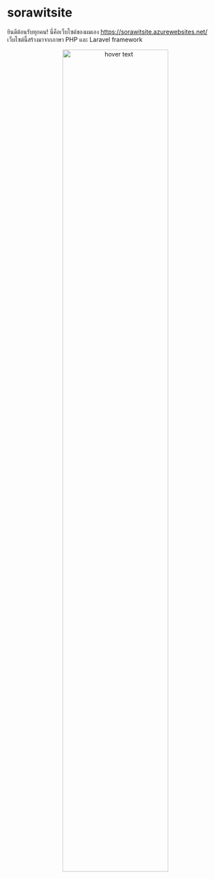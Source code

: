 # sorawitsite
ยินดีต้อนรับทุกคน! นี่คือเว็บไซต์ของผมเอง  https://sorawitsite.azurewebsites.net/ </br>
เว็บไซต์นี้สร้างมาจากภาษา PHP และ Laravel framework
<p align="center">
  <img src="https://firebasestorage.googleapis.com/v0/b/sorawitwebsite.appspot.com/o/mysite.png?alt=media&token=ec5b367e-5e3e-454f-ba93-09f8fc1315e4" width="70%" title="hover text">
</p>
